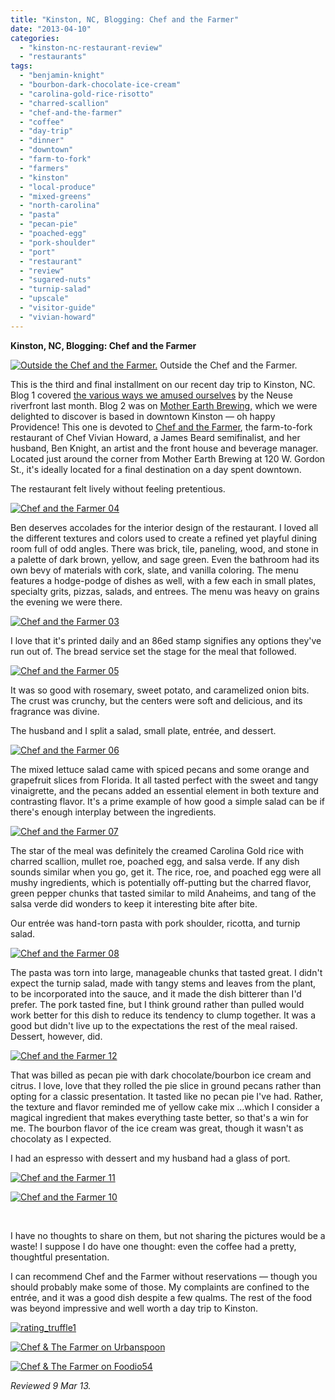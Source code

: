 ```yaml
---
title: "Kinston, NC, Blogging: Chef and the Farmer"
date: "2013-04-10"
categories:
  - "kinston-nc-restaurant-review"
  - "restaurants"
tags:
  - "benjamin-knight"
  - "bourbon-dark-chocolate-ice-cream"
  - "carolina-gold-rice-risotto"
  - "charred-scallion"
  - "chef-and-the-farmer"
  - "coffee"
  - "day-trip"
  - "dinner"
  - "downtown"
  - "farm-to-fork"
  - "farmers"
  - "kinston"
  - "local-produce"
  - "mixed-greens"
  - "north-carolina"
  - "pasta"
  - "pecan-pie"
  - "poached-egg"
  - "pork-shoulder"
  - "port"
  - "restaurant"
  - "review"
  - "sugared-nuts"
  - "turnip-salad"
  - "upscale"
  - "visitor-guide"
  - "vivian-howard"
---
```


**Kinston, NC, Blogging: Chef and the Farmer**




<div class="caption">

[![Outside the Chef and the Farmer.](http://s3.amazonaws.com/thegourmez-wpmedia/2013/04/Chef-and-the-Farmer-02.jpg)](http://www.thegourmez.com/2013/04/kinston-nc-blogging-chef-and-the-farmer/chef-and-the-farmer-02/) Outside the Chef and the Farmer.</div>


This is the third and final installment on our recent day trip to Kinston, NC. Blog 1 covered [the various ways we amused ourselves](http://www.thegourmez.com/?p=6071) by the Neuse riverfront last month. Blog 2 was on [Mother Earth Brewing,](http://www.thegourmez.com/2013/04/mother-earth-brewing/) which we were delighted to discover is based in downtown Kinston — oh happy Providence! This one is devoted to [Chef and the Farmer](http://chefandthefarmer.com/), the farm-to-fork restaurant of Chef Vivian Howard, a James Beard semifinalist, and her husband, Ben Knight, an artist and the front house and beverage manager. Located just around the corner from Mother Earth Brewing at 120 W. Gordon St., it's ideally located for a final destination on a day spent downtown.

The restaurant felt lively without feeling pretentious.

[![Chef and the Farmer 04](http://s3.amazonaws.com/thegourmez-wpmedia/2013/04/Chef-and-the-Farmer-04.jpg)](http://www.thegourmez.com/2013/04/kinston-nc-blogging-chef-and-the-farmer/chef-and-the-farmer-04/)

Ben deserves accolades for the interior design of the restaurant. I loved all the different textures and colors used to create a refined yet playful dining room full of odd angles. There was brick, tile, paneling, wood, and stone in a palette of dark brown, yellow, and sage green. Even the bathroom had its own bevy of materials with cork, slate, and vanilla coloring. The menu features a hodge-podge of dishes as well, with a few each in small plates, specialty grits, pizzas, salads, and entrees. The menu was heavy on grains the evening we were there.

[![Chef and the Farmer 03](http://s3.amazonaws.com/thegourmez-wpmedia/2013/04/Chef-and-the-Farmer-03.jpg)](http://www.thegourmez.com/2013/04/kinston-nc-blogging-chef-and-the-farmer/chef-and-the-farmer-03/)

I love that it's printed daily and an 86ed stamp signifies any options they've run out of. The bread service set the stage for the meal that followed.

[![Chef and the Farmer 05](http://s3.amazonaws.com/thegourmez-wpmedia/2013/04/Chef-and-the-Farmer-05.jpg)](http://www.thegourmez.com/2013/04/kinston-nc-blogging-chef-and-the-farmer/chef-and-the-farmer-05/)

It was so good with rosemary, sweet potato, and caramelized onion bits. The crust was crunchy, but the centers were soft and delicious, and its fragrance was divine.

The husband and I split a salad, small plate, entrée, and dessert.

[![Chef and the Farmer 06](http://s3.amazonaws.com/thegourmez-wpmedia/2013/04/Chef-and-the-Farmer-06.jpg)](http://www.thegourmez.com/2013/04/kinston-nc-blogging-chef-and-the-farmer/chef-and-the-farmer-06/)

The mixed lettuce salad came with spiced pecans and some orange and grapefruit slices from Florida. It all tasted perfect with the sweet and tangy vinaigrette, and the pecans added an essential element in both texture and contrasting flavor. It's a prime example of how good a simple salad can be if there's enough interplay between the ingredients.

[![Chef and the Farmer 07](http://s3.amazonaws.com/thegourmez-wpmedia/2013/04/Chef-and-the-Farmer-07.jpg)](http://www.thegourmez.com/2013/04/kinston-nc-blogging-chef-and-the-farmer/chef-and-the-farmer-07/)

The star of the meal was definitely the creamed Carolina Gold rice with charred scallion, mullet roe, poached egg, and salsa verde. If any dish sounds similar when you go, get it. The rice, roe, and poached egg were all mushy ingredients, which is potentially off-putting but the charred flavor, green pepper chunks that tasted similar to mild Anaheims, and tang of the salsa verde did wonders to keep it interesting bite after bite.

Our entrée was hand-torn pasta with pork shoulder, ricotta, and turnip salad.

[![Chef and the Farmer 08](http://s3.amazonaws.com/thegourmez-wpmedia/2013/04/Chef-and-the-Farmer-08.jpg)](http://www.thegourmez.com/2013/04/kinston-nc-blogging-chef-and-the-farmer/chef-and-the-farmer-08/)

The pasta was torn into large, manageable chunks that tasted great. I didn't expect the turnip salad, made with tangy stems and leaves from the plant, to be incorporated into the sauce, and it made the dish bitterer than I'd prefer. The pork tasted fine, but I think ground rather than pulled would work better for this dish to reduce its tendency to clump together. It was a good but didn't live up to the expectations the rest of the meal raised. Dessert, however, did.

[![Chef and the Farmer 12](http://s3.amazonaws.com/thegourmez-wpmedia/2013/04/Chef-and-the-Farmer-12.jpg)](http://www.thegourmez.com/2013/04/kinston-nc-blogging-chef-and-the-farmer/chef-and-the-farmer-12/)

That was billed as pecan pie with dark chocolate/bourbon ice cream and citrus. I love, love that they rolled the pie slice in ground pecans rather than opting for a classic presentation. It tasted like no pecan pie I've had. Rather, the texture and flavor reminded me of yellow cake mix …which I consider a magical ingredient that makes everything taste better, so that's a win for me. The bourbon flavor of the ice cream was great, though it wasn't as chocolaty as I expected.

I had an espresso with dessert and my husband had a glass of port.

[![Chef and the Farmer 11](http://s3.amazonaws.com/thegourmez-wpmedia/2013/04/Chef-and-the-Farmer-11.jpg)](http://www.thegourmez.com/2013/04/kinston-nc-blogging-chef-and-the-farmer/chef-and-the-farmer-11/)

[![Chef and the Farmer 10](http://s3.amazonaws.com/thegourmez-wpmedia/2013/04/Chef-and-the-Farmer-10.jpg)](http://www.thegourmez.com/2013/04/kinston-nc-blogging-chef-and-the-farmer/chef-and-the-farmer-10/)

 

I have no thoughts to share on them, but not sharing the pictures would be a waste! I suppose I do have one thought: even the coffee had a pretty, thoughtful presentation.

I can recommend Chef and the Farmer without reservations — though you should probably make some of those. My complaints are confined to the entrée, and it was a good dish despite a few qualms. The rest of the food was beyond impressive and well worth a day trip to Kinston.

[![rating_truffle1](http://s3.amazonaws.com/thegourmez-wpmedia/2009/02/rating_truffle1.gif)](http://www.thegourmez.com/2009/02/silk-hope-winery-nc-traminette-2007/rating_truffle1/)

[![Chef & The Farmer on Urbanspoon](http://www.urbanspoon.com/b/link/947365/minilink.gif)](http://www.urbanspoon.com/r/157/947365/restaurant/Greenville/Chef-The-Farmer-Kinston)

[![Chef & The Farmer on Foodio54](http://foodio54.com/images/badge-1-b39cb.jpg)](http://foodio54.com/restaurant/Kinston-NC/b39cb/Chef-amp-The-Farmer)

_Reviewed 9 Mar 13._
